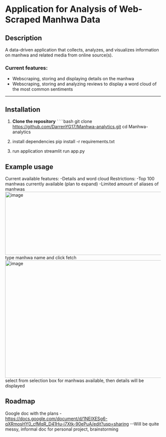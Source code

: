 # Application for Analysis of Web-Scraped Manhwa Data

## Description
A data-driven application that collects, analyzes, and visualizes information on manhwa and related media from online source(s).  

### Current features: 
 - Webscraping, storing and displaying details on the manhwa
 - Webscraping, storing and analyzing reviews to display a word cloud of the most common sentiments

---

## Installation

1. **Clone the repository**
   ` ``` `bash
   git clone https://github.com/DarrenYG17/Manhwa-analytics.git
   cd Manhwa-analytics

2. install dependencies
   pip install -r requirements.txt

3. run application
   streamlit run app.py

## Example usage
Current available features:
-Details and word cloud
	Restrictions:
	-Top 100 manhwas currently available (plan to expand)
	-Limited amount of aliases of manhwas
<img width="681" height="204" alt="image" src="https://github.com/user-attachments/assets/67662a3b-60f7-4d8b-9ed7-00937dad64ef" />
	type manhwa name and click fetch
<img width="758" height="380" alt="image" src="https://github.com/user-attachments/assets/092f1ddf-2883-4103-bb77-f641e7e340b8" />
	select from selection box for manhwas available, then details will be displayed

## Roadmap
Google doc with the plans
-https://docs.google.com/document/d/1NElXESg6-qXRmosHY0_cfMqR_D41Hu-i7Xtk-90ePuA/edit?usp=sharing
--Will be quite messy, informal doc for personal project, brainstorming

